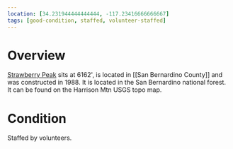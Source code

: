 ```yaml
---
location: [34.231944444444444, -117.23416666666667]
tags: [good-condition, staffed, volunteer-staffed]
---
```


# Overview

[Strawberry Peak](http://www.peakbagging.com/CALookoutPhotos/StrawberryPk.html) sits at 6162', is located in [[San Bernardino County]] and was constructed in 1988. It is located in the San Bernardino national forest. It can be found on the Harrison Mtn USGS topo map.

# Condition

Staffed by volunteers.